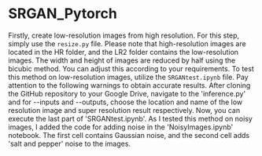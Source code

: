# SRGAN_Pytorch
Firstly, create low-resolution images from high resolution. For this step, simply use the `resize.py` file. Please note that high-resolution images are located in the HR folder, and the LR2 folder contains the low-resolution images. The width and height of images are reduced by half using the bicubic method. You can adjust this according to your requirements.
To test this method on low-resolution images, utilize the `SRGANtest.ipynb` file. Pay attention to the following warnings to obtain accurate results.
After cloning the GitHub repository to your Google Drive, navigate to the 'inference.py' and for --inputs and --outputs, choose the location and name of the low resolution image and super resolution result respectively. Now, you can execute the last part of 'SRGANtest.ipynb'. 
As I tested this method on noisy images, I added the code for adding noise in the 'NoisyImages.ipynb' notebook. The first cell contains Gaussian noise, and the second cell adds 'salt and pepper' noise to the images.
